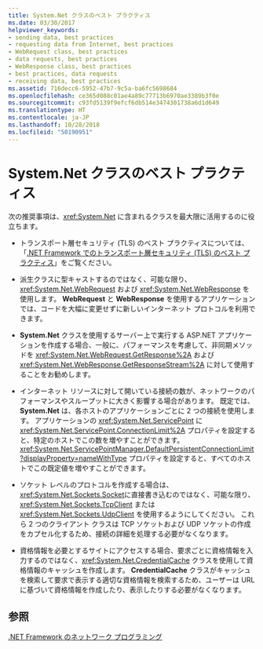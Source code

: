 ```yaml
---
title: System.Net クラスのベスト プラクティス
ms.date: 03/30/2017
helpviewer_keywords:
- sending data, best practices
- requesting data from Internet, best practices
- WebRequest class, best practices
- data requests, best practices
- WebResponse class, best practices
- best practices, data requests
- receiving data, best practices
ms.assetid: 716decc6-5952-47b7-9c5a-ba6fc5698684
ms.openlocfilehash: ce365d088c01ae4a89c77713b6970ae3389b3f0e
ms.sourcegitcommit: c93fd5139f9efcf6db514e3474301738a6d1d649
ms.translationtype: HT
ms.contentlocale: ja-JP
ms.lasthandoff: 10/28/2018
ms.locfileid: "50190951"
---
```

# <a name="best-practices-for-systemnet-classes"></a>System.Net クラスのベスト プラクティス
次の推奨事項は、<xref:System.Net> に含まれるクラスを最大限に活用するのに役立ちます。  
  
-   トランスポート層セキュリティ (TLS) のベスト プラクティスについては、「[.NET Framework でのトランスポート層セキュリティ (TLS) のベスト プラクティス](tls.md)」をご覧ください。

-   派生クラスに型キャストするのではなく、可能な限り、<xref:System.Net.WebRequest> および <xref:System.Net.WebResponse> を使用します。 **WebRequest** と **WebResponse** を使用するアプリケーションでは、コードを大幅に変更せずに新しいインターネット プロトコルを利用できます。  
  
-   **System.Net** クラスを使用するサーバー上で実行する ASP.NET アプリケーションを作成する場合、一般に、パフォーマンスを考慮して、非同期メソッドを <xref:System.Net.WebRequest.GetResponse%2A> および <xref:System.Net.WebResponse.GetResponseStream%2A> に対して使用することをお勧めします。  
  
-   インターネット リソースに対して開いている接続の数が、ネットワークのパフォーマンスやスループットに大きく影響する場合があります。 既定では、**System.Net** は、各ホストのアプリケーションごとに 2 つの接続を使用します。 アプリケーションの <xref:System.Net.ServicePoint> に <xref:System.Net.ServicePoint.ConnectionLimit%2A> プロパティを設定すると、特定のホストでこの数を増やすことができます。 <xref:System.Net.ServicePointManager.DefaultPersistentConnectionLimit?displayProperty=nameWithType> プロパティを設定すると、すべてのホストでこの既定値を増やすことができます。  
  
-   ソケット レベルのプロトコルを作成する場合は、<xref:System.Net.Sockets.Socket>に直接書き込むのではなく、可能な限り、<xref:System.Net.Sockets.TcpClient> または <xref:System.Net.Sockets.UdpClient> を使用するようにしてください。 これら 2 つのクライアント クラスは TCP ソケットおよび UDP ソケットの作成をカプセル化するため、接続の詳細を処理する必要がなくなります。  
  
-   資格情報を必要とするサイトにアクセスする場合、要求ごとに資格情報を入力するのではなく、<xref:System.Net.CredentialCache> クラスを使用して資格情報のキャッシュを作成します。 **CredentialCache** クラスがキャッシュを検索して要求で表示する適切な資格情報を検索するため、ユーザーは URL に基づいて資格情報を作成したり、表示したりする必要がなくなります。  
  
## <a name="see-also"></a>参照  
 [.NET Framework のネットワーク プログラミング](../../../docs/framework/network-programming/index.md)
